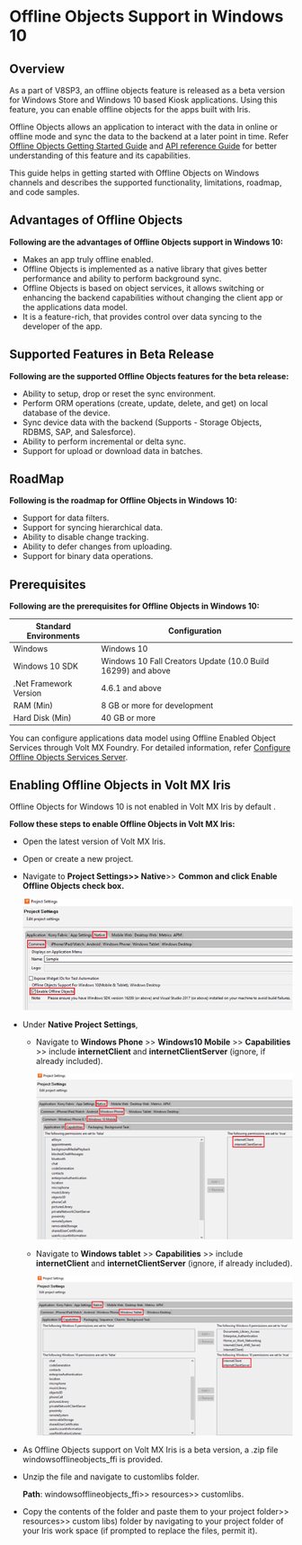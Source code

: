                             


Offline Objects Support in Windows 10
=====================================

Overview
--------

As a part of V8SP3, an offline objects feature is released as a beta version for Windows Store and Windows 10 based Kiosk applications. Using this feature, you can enable offline objects for the apps built with Iris.

Offline Objects allows an application to interact with the data in online or offline mode and sync the data to the backend at a later point in time. Refer [Offline Objects Getting Started Guide](../../../Foundry/offline_objects_gettingstarted/Content/Offline_Objects_Getting_Started.md) and [API reference Guide](../../../Foundry/offline_objectsapi_reference_guide/Content/Offline_Objects_API_Reference.md) for better understanding of this feature and its capabilities.

This guide helps in getting started with Offline Objects on Windows channels and describes the supported functionality, limitations, roadmap, and code samples.

Advantages of Offline Objects
-----------------------------

**Following are the advantages of Offline Objects support in Windows 10:**

*   Makes an app truly offline enabled.
*   Offline Objects is implemented as a native library that gives better performance and ability to perform background sync.
*   Offline Objects is based on object services, it allows switching or enhancing the backend capabilities without changing the client app or the applications data model.
*   It is a feature-rich, that provides control over data syncing to the developer of the app.

Supported Features in Beta Release
----------------------------------

**Following are the supported Offline Objects features for the beta release:**

*   Ability to setup, drop or reset the sync environment.
*   Perform ORM operations (create, update, delete, and get) on local database of the device.
*   Sync device data with the backend (Supports - Storage Objects, RDBMS, SAP, and Salesforce).
*   Ability to perform incremental or delta sync.
*   Support for upload or download data in batches.

RoadMap
-------

**Following is the roadmap for Offline Objects in Windows 10:**

*   Support for data filters.
*   Support for syncing hierarchical data.
*   Ability to disable change tracking.
*   Ability to defer changes from uploading.
*   Support for binary data operations.

Prerequisites
-------------

**Following are the prerequisites for Offline Objects in Windows 10:**

  
| Standard Environments | Configuration |
| --- | --- |
| Windows | Windows 10 |
| Windows 10 SDK | Windows 10 Fall Creators Update (10.0 Build 16299) and above |
| .Net Framework Version | 4.6.1 and above |
| RAM (Min) | 8 GB or more for development |
| Hard Disk (Min) | 40 GB or more |

You can configure applications data model using Offline Enabled Object Services through Volt MX Foundry. For detailed information, refer [Configure Offline Objects Services Server](../../../Foundry/voltmx_foundry_user_guide/Content/Offline_Enable_Objectservices.md).

Enabling Offline Objects in Volt MX Iris
-------------------------------------------

Offline Objects for Windows 10 is not enabled in Volt MX Iris by default .

**Follow these steps to enable Offline Objects in Volt MX Iris:**

*   Open the latest version of Volt MX Iris.
*   Open or create a new project.
*   Navigate to **Project Settings>> **Native****\>> ****Common** and click **Enable Offline Objects** check box.**
    
    ![](Resources/Images/Enable_Offline_Objects.PNG)
    
*   Under **Native Project Settings**,
    
    *   Navigate to **Windows Phone** >> **Windows10 Mobile** >> **Capabilities** >> include **internetClient** and **internetClientServer** (ignore, if already included).
        
        ![](Resources/Images/windows10_mobile_551x356.png)
        
    *   Navigate to **Windows tablet** >> **Capabilities** >> include **internetClient** and **internetClientServer** (ignore, if already included).
        
        ![](Resources/Images/windows10_Tablet_551x343.png)
        
*   As Offline Objects support on Volt MX Iris is a beta version, a .zip file windowsofflineobjects\_ffi is provided.
*   Unzip the file and navigate to customlibs folder.
    
    **Path**: windowsofflineobjects\_ffi>> resources>> customlibs.
    
*   Copy the contents of the folder and paste them to your project folder>> resources>> custom libs) folder by navigating to your project folder of your Iris work space (if prompted to replace the files, permit it).

